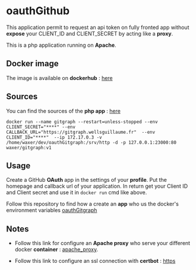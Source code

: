 # oauthGithub

This application permit to request an api token on fully fronted app without **expose** your CLIENT_ID and CLIENT_SECRET by acting like a **proxy**.

This is a php application running on **Apache**.

## Docker image

The image is available on **dockerhub** : [here](https://hub.docker.com/r/waxer/gitgraph)

## Sources

You can find the sources of the **php app** : [here](https://github.com/Bulliby/oauthGithub)

```shell
docker run --name gitgraph --restart=unless-stopped --env CLIENT_SECRET="****" --env  CALLBACK_URL="https://gitgraph.wellsguillaume.fr"  --env CLIENT_ID="****"  --ip 172.17.0.3 -v /home/waxer/dev/oauthGitgraph:/srv/http -d -p 127.0.0.1:23000:80 waxer/gitgraph:v1
```

## Usage

Create a GitHub **OAuth** app in the settings of your **profile**. Put the homepage and callback url of your application. In return get your Client ID and Client secret and use it in `docker run` cmd like above.

Follow this repository to find how a create an **app** who us the docker's environment variables [oauthGitgraph](https://github.com/Bulliby/oauthGitgraph)

## Notes

- Follow this link for configure an **Apache proxy** who serve your different docker **container** : [apache_proxy](https://github.com/Bulliby/development/blob/master/web-server.md).

- Follow this link to configure an ssl connection with **certbot** : [https](https://github.com/Bulliby/development/blob/master/certbot.md)

